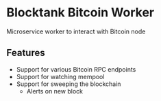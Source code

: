 # Blocktank Bitcoin Worker
Microservice worker to interact with Bitcoin node

## Features

* Support for various Bitcoin RPC endpoints
* Support for watching mempool
* Support for sweeping the blockchain
  * Alerts on new block